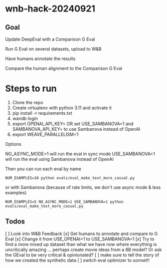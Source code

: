 # wnb-hack-20240921

## Goal

Update DeepEval with a Comparison G Eval

Run G Eval on several datasets, upload to W&B

Have humans annotate the results

Compare the human alignment to the Comparison G Eval

# Steps to run

1. Clone the repo
2. Create virtualenv with python 3.11 and activate it
3. pip install -r requirements.txt
4. wandb login
5. export OPENAI_API_KEY=<your-key> OR set USE_SAMBANOVA=1 and SAMBANOVA_API_KEY=<your-key> to use Sambanova instead of OpenAI
6. export WEAVE_PARALLELISM=1

Options

NO_ASYNC_MODE=1 will run the eval in sync mode
USE_SAMBANOVA=1 will run the eval using Sambanova instead of OpenAI

Then you can run each eval by name

```
NUM_EXAMPLES=10 python evals/eval_make_text_more_casual.py
```

or with Sambanova (because of rate limits, we don't use async mode & less examples)

```
NUM_EXAMPLES=5 NO_ASYNC_MODE=1 USE_SAMBANOVA=1 python evals/eval_make_text_more_casual.py
```

## Todos

[ ] Look into W&B Feedback
[x] Get humans to annotate and compare to G Eval
[x] Change it from USE_OPENAI=1 to USE_SAMBANOVA=1
[x] Try to find a more mixed up dataset than what we have now where everything is uncritically amazing ... perhaps create movie ideas from a 8B model? Or ask the GEval to be very critical & opinionated?
[ ] make sure to tell the story of how we created the synthetic data
[ ] switch eval optimizer to sonnet!!